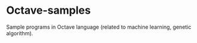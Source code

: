 Octave-samples
==============

Sample programs in Octave language (related to machine learning, genetic algorithm).
